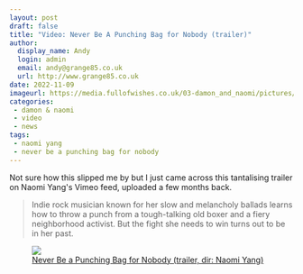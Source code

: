 ```yaml
---
layout: post
draft: false
title: "Video: Never Be A Punching Bag for Nobody (trailer)"
author: 
  display_name: Andy
  login: admin
  email: andy@grange85.co.uk
  url: http://www.grange85.co.uk
date: 2022-11-09
imageurl: https://media.fullofwishes.co.uk/03-damon_and_naomi/pictures/never-be-a-punching-bag.png
categories:
 - damon & naomi
 - video
 - news
tags:
 - naomi yang
 - never be a punching bag for nobody
---
```

Not sure how this slipped me by but I just came across this tantalising trailer on Naomi Yang's Vimeo feed, uploaded a few months back.

> Indie rock musician known for her slow and melancholy ballads learns how to throw a punch from a tough-talking old boxer and a fiery neighborhood activist. But the fight she needs to win turns out to be in her past.

<figure class="figure embed-responsive mx-auto text-center">
    <a href="https://vimeo.com/720377196">
        <img src="https://media.fullofwishes.co.uk/03-damon_and_naomi/pictures/never-be-a-punching-bag.png" class="img-fluid sddefault opacity-3h4">
        <figcaption class="figure-caption">
Never Be a Punching Bag for Nobody (trailer, dir: Naomi Yang)<i class="fab fa-youtube"></i>
        </figcaption>
    </a>
</figure>
